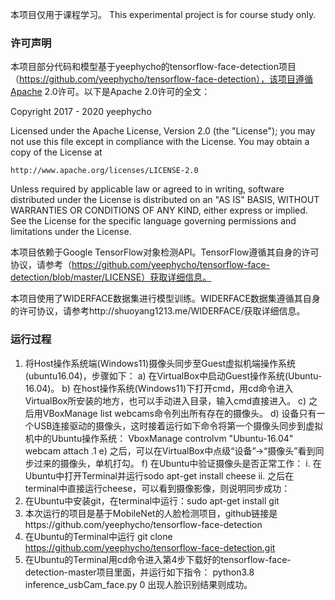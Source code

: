 本项目仅用于课程学习。
This experimental project is for course study only.

### 许可声明

本项目部分代码和模型基于yeephycho的tensorflow-face-detection项目（https://github.com/yeephycho/tensorflow-face-detection），该项目遵循Apache 2.0许可。以下是Apache 2.0许可的全文：

Copyright 2017 - 2020 yeephycho

Licensed under the Apache License, Version 2.0 (the "License");
you may not use this file except in compliance with the License.
You may obtain a copy of the License at

    http://www.apache.org/licenses/LICENSE-2.0

Unless required by applicable law or agreed to in writing, software
distributed under the License is distributed on an "AS IS" BASIS,
WITHOUT WARRANTIES OR CONDITIONS OF ANY KIND, either express or implied.
See the License for the specific language governing permissions and
limitations under the License.

本项目依赖于Google TensorFlow对象检测API。TensorFlow遵循其自身的许可协议，请参考（https://github.com/yeephycho/tensorflow-face-detection/blob/master/LICENSE）获取详细信息。

本项目使用了WIDERFACE数据集进行模型训练。WIDERFACE数据集遵循其自身的许可协议，请参考http://shuoyang1213.me/WIDERFACE/获取详细信息。

### 运行过程

1.	将Host操作系统端(Windows11)摄像头同步至Guest虚拟机端操作系统(ubuntu16.04)，步骤如下：
    a)	在VirtualBox中启动Guest操作系统(Ubuntu-16.04)。
    b)	在host操作系统(Windows11)下打开cmd，用cd命令进入VirtualBox所安装的地方，也可以手动进入目录，输入cmd直接进入。
    c)	之后用VBoxManage list webcams命令列出所有存在的摄像头。
  	d)	设备只有一个USB连接驱动的摄像头，这时接着运行如下命令将第一个摄像头同步到虚拟机中的Ubuntu操作系统：
        VboxManage controlvm "Ubuntu-16.04" webcam attach .1
    e)	之后，可以在VirtualBox中点级“设备”->“摄像头”看到同步过来的摄像头，单机打勾。
  	f)	在Ubuntu中验证摄像头是否正常工作：
        i.	在Ubuntu中打开Terminal并运行sodo apt-get install cheese
  	    ii.	之后在terminal中直接运行cheese，可以看到摄像影像，则说明同步成功：
2.	在Ubuntu中安装git，在terminal中运行：sudo apt-get install git
3.	本次运行的项目是基于MobileNet的人脸检测项目，github链接是https://github.com/yeephycho/tensorflow-face-detection
4.	在Ubuntu的Terminal中运行
    git clone https://github.com/yeephycho/tensorflow-face-detection.git
5.	在Ubuntu的Terminal用cd命令进入第4步下载好的tensorflow-face-detection-master项目里面，并运行如下指令：
    python3.8 inference_usbCam_face.py 0
    出现人脸识别结果则成功。
